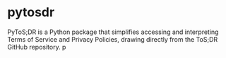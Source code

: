 # pytosdr
PyToS;DR is a Python package that simplifies accessing and interpreting Terms of Service and Privacy Policies, drawing directly from the ToS;DR GitHub repository. p
